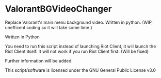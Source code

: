 # ValorantBGVideoChanger
Replace Valorant's main menu background video. Written in python. (WIP, unefficent coding so it will take some time.)

Written in Python

You need to run this script instead of launching Riot Client, it will launch the Riot Client itself. It will not work if you run Riot Client first. (Will be fixed)

Further information will be added.






This script/software is licensed under the GNU General Public License v3.0
